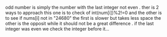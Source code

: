 odd number is simply the number with the last integer not even . ther is 2 ways to approach this one is to check of int(num[i])%2!=0 and the other is to see if nums[i] not in "24680" the first is slower but takes less space the other is the opposit while it should not be a great difference . if the last integer was even we check the integer before it...​
